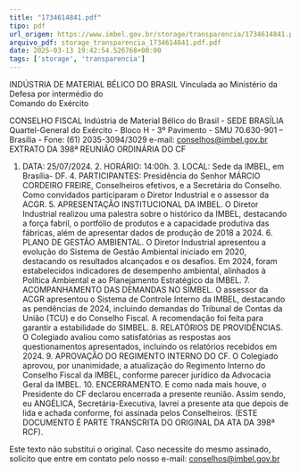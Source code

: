 ```yaml
---
title: "1734614841.pdf"
tipo: pdf
url_origem: https://www.imbel.gov.br/storage/transparencia/1734614841.pdf
arquivo_pdf: storage_transparencia_1734614841.pdf.pdf
date: 2025-03-13 19:42:54.526768+00:00
tags: ['storage', 'transparencia']
---
```


INDÚSTRIA DE MATERIAL BÉLICO DO BRASIL 
Vinculada ao Ministério da Defesa por intermédio do  
Comando do Exército 
 
CONSELHO FISCAL 
Indústria de Material Bélico do Brasil - SEDE BRASÍLIA 
Quartel-General do Exército - Bloco H - 3º Pavimento - SMU 
70.630-901 – Brasília - Fone: (61) 2035-3094/3029 e-mail: conselhos@imbel.gov.br 
EXTRATO DA 398ª REUNIÃO ORDINÁRIA DO CF 
1. DATA: 25/07/2024. 2. HORÁRIO: 14:00h. 3. LOCAL: Sede da IMBEL, em Brasília-
DF. 4. PARTICIPANTES: Presidência do Senhor MÁRCIO CORDEIRO FREIRE, 
Conselheiros efetivos, e a Secretária do Conselho. Como convidados participaram o 
Diretor Industrial e o assessor da ACGR. 5. APRESENTAÇÃO INSTITUCIONAL DA 
IMBEL. O Diretor Industrial realizou uma palestra sobre o histórico da IMBEL, 
destacando a força fabril, o portfólio de produtos e a capacidade produtiva das fábricas, 
além de apresentar dados de produção de 2018 a 2024. 6. PLANO DE GESTÃO 
AMBIENTAL. O Diretor Industrial apresentou a evolução do Sistema de Gestão 
Ambiental iniciado em 2020, destacando os resultados alcançados e os desafios. Em 
2024, foram estabelecidos indicadores de desempenho ambiental, alinhados à Política 
Ambiental e ao Planejamento Estratégico da IMBEL. 7. ACOMPANHAMENTO DAS 
DEMANDAS NO SIMBEL. O assessor da ACGR apresentou o Sistema de Controle 
Interno da IMBEL, destacando as pendências de 2024, incluindo demandas do Tribunal 
de Contas da União (TCU) e do Conselho Fiscal. A recomendação foi feita para garantir 
a estabilidade do SIMBEL. 8. RELATÓRIOS DE PROVIDÊNCIAS. O Colegiado avaliou 
como satisfatórias as respostas aos questionamentos apresentados, incluindo os 
relatórios recebidos em 2024. 9. APROVAÇÃO DO REGIMENTO INTERNO DO CF. O 
Colegiado aprovou, por unanimidade, a atualização do Regimento Interno do Conselho 
Fiscal da IMBEL, conforme parecer jurídico da Advocacia Geral da IMBEL. 10. 
ENCERRAMENTO. E como nada mais houve, o Presidente do CF declarou encerrada 
a presente reunião. Assim sendo, eu ANGÉLICA, Secretária-Executiva, lavrei a 
presente ata que depois de lida e achada conforme, foi assinada pelos Conselheiros. 
(ESTE DOCUMENTO É PARTE TRANSCRITA DO ORIGINAL DA ATA DA 398ª RCF).
 
Este texto não substitui o original. Caso necessite do mesmo assinado, solicito que 
entre em contato pelo nosso e-mail: conselhos@imbel.gov.br 
 
 

